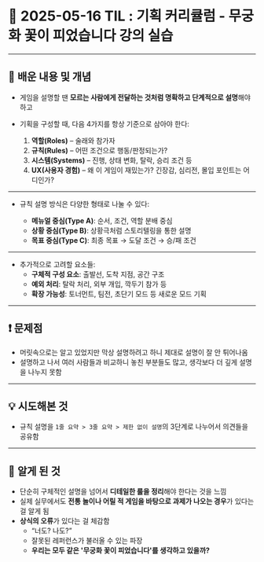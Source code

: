 # 📆 2025-05-16 TIL : 기획 커리큘럼 - 무궁화 꽃이 피었습니다 강의 실습

---

## 📝 배운 내용 및 개념

- 게임을 설명할 땐 **모르는 사람에게 전달하는 것처럼 명확하고 단계적으로 설명**해야 하고  
- 기획을 구성할 때, 다음 4가지를 항상 기준으로 삼아야 한다:

  1. **역할(Roles)** – 술래와 참가자  
  2. **규칙(Rules)** – 어떤 조건으로 행동/판정되는가?  
  3. **시스템(Systems)** – 진행, 상태 변화, 탈락, 승리 조건 등  
  4. **UX(사용자 경험)** – 왜 이 게임이 재밌는가? 긴장감, 심리전, 몰입 포인트는 어디인가?

---

- 규칙 설명 방식은 다양한 형태로 나눌 수 있다:

  - **메뉴얼 중심(Type A)**: 순서, 조건, 역할 분배 중심  
  - **상황 중심(Type B)**: 상황극처럼 스토리텔링을 통한 설명  
  - **목표 중심(Type C)**: 최종 목표 → 도달 조건 → 승/패 조건

---

- 추가적으로 고려할 요소들:
  - **구체적 구성 요소**: 출발선, 도착 지점, 공간 구조  
  - **예외 처리**: 탈락 처리, 외부 개입, 깍두기 참가 등  
  - **확장 가능성**: 토너먼트, 팀전, 초단기 모드 등 새로운 모드 기획  

---

## ❗ 문제점

- 머릿속으로는 알고 있었지만 막상 설명하려고 하니 제대로 설명이 잘 안 튀어나옴  
- 설명하고 나서 여러 사람들과 비교하니 놓친 부분들도 많고, 생각보다 더 깊게 설명을 나누지 못함  

---

## 💡 시도해본 것

- 규칙 설명을 `1줄 요약 > 3줄 요약 > 제한 없이 설명`의 3단계로 나누어서 의견들을 공유함  

---

## 🧠 알게 된 것

- 단순히 구체적인 설명을 넘어서 **디테일한 룰을 정리**해야 한다는 것을 느낌  
- 실제 실무에서도 **전통 놀이나 어릴 적 게임을 바탕으로 과제가 나오는 경우**가 있다는 걸 알게 됨  
- **상식의 오류**가 있다는 걸 체감함  
  - “너도? 나도?”  
  - 잘못된 레퍼런스가 불러올 수 있는 파장  
  - **우리는 모두 같은 '무궁화 꽃이 피었습니다'를 생각하고 있을까?**

